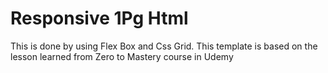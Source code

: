 # Responsive 1Pg Html
This is done by using Flex Box and Css Grid. 
This template is based on the lesson learned from Zero to Mastery course in Udemy
